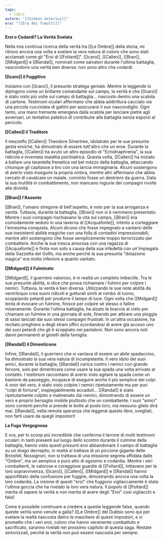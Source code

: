 ```yaml
---
tags:
  - libri
autore: "[[Gideon Astorius]]"
era: "[[Era dei Tumulti]]"
---
```

**Eroi o Codardi? La Verità Svelata**

Nella mia continua ricerca della verità tra [[Le Ombre]] della storia, mi ritrovo ancora una volta a svelare la vera natura di coloro che sono stati acclamati come gli "Eroi di [[Foltard]]". [[Icaro]], [[Callen]], [[Bran]], [[Midgard]] e [[Randal]], nominati come salvatori durante l'ultima battaglia, nascondono una verità ben diversa: non sono altro che codardi.

**[[Icaro]] il Fuggitivo**

Iniziamo con [[Icaro]], il presunto stratega geniale. Mentre le leggende lo dipingono come un brillante comandante sul campo, la verità è che [[Icaro]] è stato visto più volte sul campo di battaglia... nascosto dentro una scatola di cartone. Testimoni oculari affermano che abbia addirittura cacciato via una piccola cucciolata di gattini per assicurarsi il suo nascondiglio. Ogni tanto, una mano tremante emergeva dalla scatola per lanciare pietre agli avversari, un tentativo patetico di contribuire alla battaglia senza esporsi al pericolo.

**[[Callen]] il Traditore**

Il mezzelfo [[Callen]] Theodore Silvertree, idolatrato per le sue presunte gesta eroiche, ha dimostrato di essere tutt'altro che un eroe. Durante la battaglia, [[Callen]] ha avuto un altro episodio di "Echidnaphrenia", la sua ridicola e inventata malattia psichiatrica. Questa volta, [[Callen]] ha iniziato a ballare una tarantella frenetica nel bel mezzo della battaglia, attaccando chiunque gli capitasse a tiro con una lancia immaginaria. Alcuni sostengono di averlo visto inseguire la propria ombra, mentre altri affermano che abbia cercato di cavalcare un maiale, convinto fosse un destriero da guerra. Data la sua inutilità in combattimento, non mancano ingiurie dei compagni rivolte alle divinità.

**[[Bran]] l'Assente**

[[Bran]], l'umano stregone di bell'aspetto, è noto per la sua arroganza e vanità. Tuttavia, durante la battaglia, [[Bran]] non si è nemmeno presentato. Mentre i suoi compagni rischiavano la vita sul campo, [[Bran]] era comodamente seduto in una taverna di [[Acquafonte]], intento a corteggiare l'ennesima conquista. Alcuni dicono che fosse impegnato a vantarsi delle sue inesistenti abilità magiche con una folla di contadini impressionabili, mentre altri sostengono che fosse semplicemente troppo terrorizzato per combattere. Anche la sua tresca amorosa con una ragazza di [[Acquafonte]] è finita non solo a causa della sua infedeltà con un'impiegata della Gazzetta del Golfo, ma anche perché la sua presunta "dotazione magica" era molto inferiore a quanto vantato.

**[[Midgard]] il Fulminato**

[[Midgard]], il guerriero valoroso, è in realtà un completo imbecille. Tra le sue presunte abilità, si dice che possa richiamare i fulmini per colpire i nemici. Tuttavia, la verità è ben diversa. Utilizzando le sue note abilità da ventriloquo crea suoni ridicoli e gutturali simili al rombo di tuono, scoppiando petardi per produrre il lampo di luce. Ogni volta che [[Midgard]] tenta di evocare un fulmine, finisce per colpire sé stesso o fallire miseramente. Durante l'ultima battaglia, ha alzato le braccia al cielo per chiamare un fulmine in una giornata di sole, finendo per attirare una pioggia di sassi lanciati dai suoi stessi compagni frustrati. In un'altra occasione, ha recitato preghiere a degli strani uffici scordandosi di avere già acceso uno dei suoi petardi che gli è scoppiato nei pantaloni. Non sono ancora noti danni permanenti ai gioielli della famiglia.

**[[Randal]] il Dimenticone**

Infine, [[Randal]], il guerriero che si vantava di essere un abile spadaccino, ha dimostrato la sua vera natura di incompetente. Il vero idolo dei suoi amici, durante la battaglia, [[Randal]] carica contro i nemici con grande fervore, solo per dimenticare come usare la sua spada una volta arrivato al contatto. I testimoni raccontano di averlo visto agitare la spada come un bastone da passeggio, incapace di eseguire anche il più semplice dei colpi. A onor del vero, è stato visto colpire i nemici ripetutamente ma per puri "colpi di fortuna", inspiegabilmente accaduti… [[Randal]] è stato ripetutamente colpito e malmenato dai nemici, dimostrando di essere un vero e proprio bersaglio mobile piuttosto che un combattente. I suoi "amici" sono contenti perché si prende le botte al posto loro, ma nessuno glielo dirà mai. [[Randal]], nella remota speranza che leggerai questo libro, svegliati, non farti usare da quegli impostori!

**La Fuga Vergognosa**

E ora, per lo scoop più incredibile che conferma il terrore di molti testimoni oculari: in tanti presenti sul luogo dello scontro durante il culmine della battaglia, hanno visto questi presunti eroi abbandonare il campo di battaglia su un drago decrepito, in realtà si trattava di un piccione gigante delle Brinsfell. Nossignori, non si trattava di una missione segreta affidata dalle "Ombre", ma un semplice e puro atto di egoismo e codardia. Mentre i veri combattenti, le valorose e coraggiose guardie di [[Foltard]], lottavano per la loro sopravvivenza, [[Icaro]], [[Callen]], [[Midgard]] e [[Randal]] hanno approfittato della confusione per fuggire, dimostrando ancora una volta la loro codardia. La visione di questi "eroi" che fuggono vigliaccamente è stata l'ultima goccia che ha rivelato la loro vera natura. Il popolo di [[Foltard]] merita di sapere la verità e non merita di avere degli "Eroi" così vigliacchi e falsi!

Come è possibile continuare a credere a queste leggende false, quando queste verità sono venute a galla? [[Le Ombre]] del Dubbio sono qui per svelare la realtà nascosta dietro le maschere di questi impostori, e vi prometto che i veri eroi, coloro che hanno veramente combattuto e sacrificato, saranno rivelati nel prossimo capitolo di questa saga. Restate sintonizzati, perché la verità non può essere nascosta per sempre.
